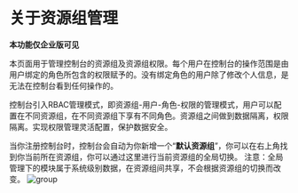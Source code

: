 # 关于资源组管理

**本功能仅企业版可见**

本页面用于管理控制台的资源组及资源组权限。每个用户在控制台的操作范围是由用户绑定的角色所包含的权限赋予的。没有绑定角色的用户除了修改个人信息，是无法在控制台看到任何操作的。

控制台引入RBAC管理模式，即资源组-用户-角色-权限的管理模式，用户可以配置在不同资源组，在不同资源组下享有不同角色。资源组之间做到数据隔离，权限隔离。实现权限管理灵活配置，保护数据安全。

当你注册控制台时，控制台会自动为你新增一个“**默认资源组**”，你可以在右上角找到你当前所在资源组，你可以通过这里进行当前资源组的全局切换。
注意：全局管理下的模块属于系统级别数据，在资源组间共享，不会根据资源组的切换而改变。
![group](https://docimages.blob.core.chinacloudapi.cn/images/Console/group/切换资源组.png)


